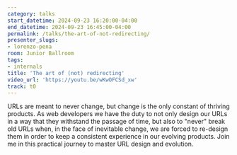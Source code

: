 ```yaml
---
category: talks
start_datetime: 2024-09-23 16:20:00-04:00
end_datetime: 2024-09-23 16:45:00-04:00
permalink: /talks/the-art-of-not-redirecting/
presenter_slugs:
- lorenzo-pena
room: Junior Ballroom
tags:
- internals
title: 'The art of (not) redirecting'
video_url: 'https://youtu.be/wKwOFCSd_xw'
track: t0
---
```


URLs are meant to never change, but change is the only constant of thriving products. As web developers we have the duty to not only design our URLs in a way that they withstand the passage of time, but also to "never" break old URLs when, in the face of inevitable change, we are forced to re-design them in order to keep a consistent experience in our evolving products. Join me in this practical journey to master URL design and evolution.
